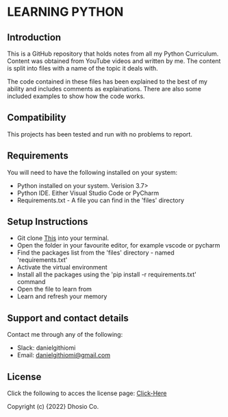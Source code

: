 # LEARNING PYTHON

## Introduction

This is a GitHub repository that holds notes from all my Python Curriculum. Content was obtained from YouTube videos and written by me. The content is split into files with a name of the topic it deals with.

The code contained in these files has been explained to the best of my ability and includes comments as explainations. There are also some included examples to show how the code works.

## Compatibility

This projects has been tested and run with no problems to report.

## Requirements

You will need to have the following installed on your system:

* Python installed on your system. Verision 3.7>
* Python IDE. Either Visual Studio Code or PyCharm
* Requirements.txt - A file you can find in the 'files' directory

## Setup Instructions

* Git clone [This](https://github.com/githiomi/Learning_Python.git) into your terminal.  
* Open the folder in your favourite editor, for example vscode or pycharm
* Find the packages list from the 'files' directory - named 'requirements.txt'
* Activate the virtual environment
* Install all the packages using the 'pip install -r requirements.txt' command
* Open the file to learn from
* Learn and refresh your memory

## Support and contact details

Contact me through any of the following:

* Slack: danielgithiomi
* Email: danielgithiomi@gmail.com

## License

Click the following to acces the license page: [Click-Here](https://githiomi.github.io/Privacy-Policy/)

Copyright (c) {2022} Dhosio Co.
 